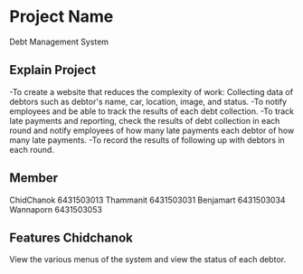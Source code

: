 # Project Name

Debt Management System 

## Explain Project
-To create a website that reduces the complexity of work:  Collecting data of debtors such as debtor's name, car, location, image, and status. 
-To notify employees and be able to track the results of each debt collection.
-To track late payments and reporting, check the results of debt collection in each round and notify employees of how many late payments each debtor of how many late payments.
-To record the results of following up with debtors in each round.

## Member

ChidChanok 6431503013
Thammanit 6431503031
Benjamart 6431503034
Wannaporn 6431503053

## Features Chidchanok

View the various menus of the system and view the status of each debtor.
